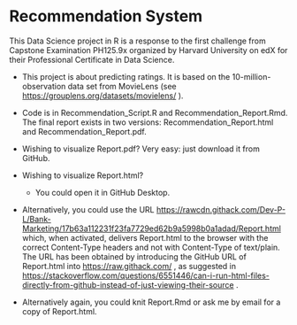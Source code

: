 # Recommendation System

This Data Science project in R is a response to the first challenge 
from Capstone Examination PH125.9x organized by Harvard University on edX 
for their Professional Certificate in Data Science.

* This project is about predicting ratings. It is based on the 10-million-observation data set from MovieLens (see https://grouplens.org/datasets/movielens/ ).

* Code is in Recommendation_Script.R and Recommendation_Report.Rmd. The final report exists in two versions: Recommendation_Report.html and Recommendation_Report.pdf. 

* Wishing to visualize Report.pdf? Very easy: just download it from GitHub.

* Wishing to visualize Report.html?

  * You could open it in GitHub Desktop.

 * Alternatively, you could use the URL https://rawcdn.githack.com/Dev-P-L/Bank-Marketing/17b63a112231f23fa7729ed62b9a5998b0a1adad/Report.html which, when activated, delivers Report.html to the browser with the correct Content-Type headers and not with Content-Type of text/plain. The URL has been obtained by introducing the GitHub URL of Report.html into https://raw.githack.com/ , as suggested in https://stackoverflow.com/questions/6551446/can-i-run-html-files-directly-from-github-instead-of-just-viewing-their-source .

  * Alternatively again, you could knit Report.Rmd or ask me by email for a copy of Report.html.



